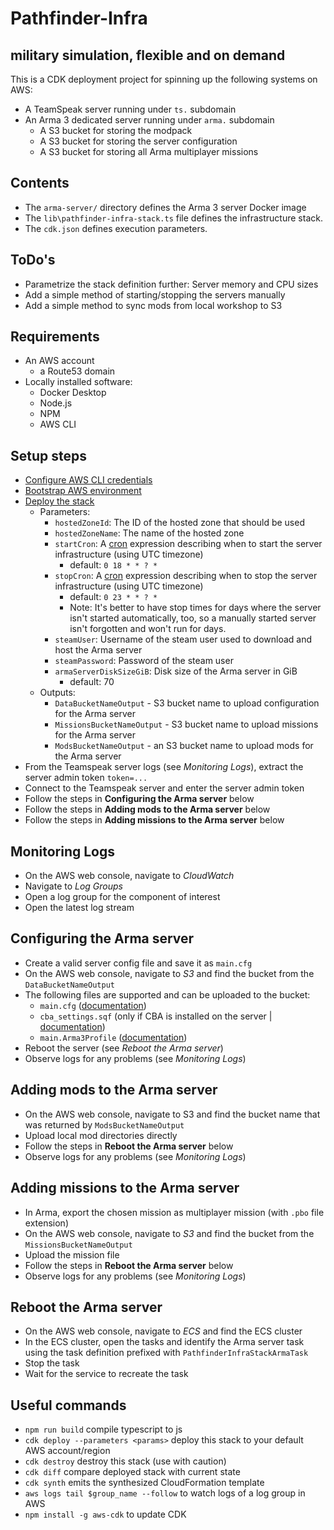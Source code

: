 # Pathfinder-Infra
## military simulation, flexible and on demand

This is a CDK deployment project for spinning up the following systems on AWS:

* A TeamSpeak server running under `ts.` subdomain
* An Arma 3 dedicated server running under `arma.` subdomain
  * A S3 bucket for storing the modpack
  * A S3 bucket for storing the server configuration
  * A S3 bucket for storing all Arma multiplayer missions

## Contents

* The `arma-server/` directory defines the Arma 3 server Docker image
* The `lib\pathfinder-infra-stack.ts` file defines the infrastructure stack.
* The `cdk.json` defines execution parameters.

## ToDo's

* Parametrize the stack definition further: Server memory and CPU sizes
* Add a simple method of starting/stopping the servers manually
* Add a simple method to sync mods from local workshop to S3

## Requirements
- An AWS account
  - a Route53 domain
- Locally installed software:
  - Docker Desktop
  - Node.js
  - NPM
  - AWS CLI

## Setup steps

- [Configure AWS CLI credentials](https://docs.aws.amazon.com/cdk/latest/guide/cli.html#cli-environment)
- [Bootstrap AWS environment](https://docs.aws.amazon.com/cdk/latest/guide/cli.html#cli-bootstrap)
- [Deploy the stack](https://docs.aws.amazon.com/cdk/latest/guide/cli.html#cli-deploy)
  - Parameters:
    - `hostedZoneId`: The ID of the hosted zone that should be used
    - `hostedZoneName`: The name of the hosted zone
    - `startCron`: A [cron](http://www.cronmaker.com) expression describing when to start the server infrastructure (using UTC timezone)
      - default: `0 18 * * ? *`
    - `stopCron`: A [cron](http://www.cronmaker.com) expression describing when to stop the server infrastructure (using UTC timezone)
      - default: `0 23 * * ? *`
      - Note: It's better to have stop times for days where the server isn't started automatically, too, so a manually started server isn't forgotten and won't run for days.
    - `steamUser`: Username of the steam user used to download and host the Arma server
    - `steamPassword`: Password of the steam user
    - `armaServerDiskSizeGiB`: Disk size of the Arma server in GiB
      - default: 70
  - Outputs:
    - `DataBucketNameOutput` - S3 bucket name to upload configuration for the Arma server
    - `MissionsBucketNameOutput` - S3 bucket name to upload missions for the Arma server
    - `ModsBucketNameOutput` - an S3 bucket name to upload mods for the Arma server
- From the Teamspeak server logs (see *Monitoring Logs*), extract the server admin token `token=...`
- Connect to the Teamspeak server and enter the server admin token
- Follow the steps in **Configuring the Arma server** below
- Follow the steps in **Adding mods to the Arma server** below
- Follow the steps in **Adding missions to the Arma server** below

## Monitoring Logs
- On the AWS web console, navigate to *CloudWatch*
- Navigate to *Log Groups*
- Open a log group for the component of interest
- Open the latest log stream

## Configuring the Arma server
- Create a valid server config file and save it as `main.cfg`
- On the AWS web console, navigate to *S3* and find the bucket from the `DataBucketNameOutput`
- The following files are supported and can be uploaded to the bucket:
  - `main.cfg` ([documentation](https://community.bistudio.com/wiki/server.cfg))
  - `cba_settings.sqf` (only if CBA is installed on the server | [documentation](https://github.com/CBATeam/CBA_A3/wiki/CBA-Settings-System))
  - `main.Arma3Profile` ([documentation](https://community.bistudio.com/wiki/server.armaprofile))
- Reboot the server (see *Reboot the Arma server*)
- Observe logs for any problems (see *Monitoring Logs*)

## Adding mods to the Arma server
- On the AWS web console, navigate to S3 and find the bucket name that was returned by `ModsBucketNameOutput`
- Upload local mod directories directly
- Follow the steps in **Reboot the Arma server** below
- Observe logs for any problems (see *Monitoring Logs*)

## Adding missions to the Arma server
- In Arma, export the chosen mission as multiplayer mission (with `.pbo` file extension)
- On the AWS web console, navigate to *S3* and find the bucket from the `MissionsBucketNameOutput`
- Upload the mission file
- Follow the steps in **Reboot the Arma server** below
- Observe logs for any problems (see *Monitoring Logs*)

## Reboot the Arma server
- On the AWS web console, navigate to *ECS* and find the ECS cluster
- In the ECS cluster, open the tasks and identify the Arma server task using the task definition prefixed with `PathfinderInfraStackArmaTask`
- Stop the task
- Wait for the service to recreate the task

## Useful commands

- `npm run build` compile typescript to js
- `cdk deploy --parameters <params>` deploy this stack to your default AWS account/region
- `cdk destroy` destroy this stack (use with caution)
- `cdk diff` compare deployed stack with current state
- `cdk synth` emits the synthesized CloudFormation template
- `aws logs tail $group_name --follow` to watch logs of a log group in AWS
- `npm install -g aws-cdk` to update CDK